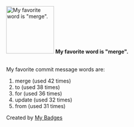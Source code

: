 <img src="https://github.com/my-badges/my-badges/blob/master/src/all-badges/favorite-word/favorite-word.png?raw=true" alt="My favorite word is &quot;merge&quot;." title="My favorite word is &quot;merge&quot;." width="128">
<strong>My favorite word is &quot;merge&quot;.</strong>
<br><br>

My favorite commit message words are:

1. merge (used 42 times)
2. to (used 38 times)
3. for (used 36 times)
4. update (used 32 times)
5. from (used 31 times)


Created by <a href="https://github.com/my-badges/my-badges">My Badges</a>